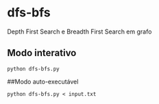# dfs-bfs
Depth First Search e Breadth First Search em grafo
## Modo interativo
```
python dfs-bfs.py
```

##Modo auto-executável
```
python dfs-bfs.py < input.txt
``` 

